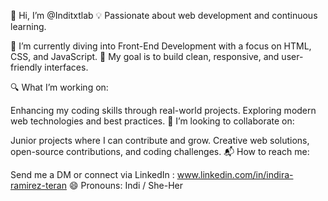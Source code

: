 👋 Hi, I’m @Inditxtlab
💡 Passionate about web development and continuous learning.

🚀 I’m currently diving into Front-End Development with a focus on HTML, CSS, and JavaScript.
🎯 My goal is to build clean, responsive, and user-friendly interfaces.

🔍 What I’m working on:

Enhancing my coding skills through real-world projects.
Exploring modern web technologies and best practices.
🤝 I’m looking to collaborate on:

Junior projects where I can contribute and grow.
Creative web solutions, open-source contributions, and coding challenges.
📬 How to reach me:

Send me a DM or connect via LinkedIn : www.linkedin.com/in/indira-ramirez-teran
😄 Pronouns: Indi / She-Her
<!---
Inditxtlab/Inditxtlab is a ✨ special ✨ repository because its `README.md` (this file) appears on your GitHub profile.
You can click the Preview link to take a look at your changes.
--->
